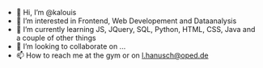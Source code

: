 - 👋 Hi, I’m @kalouis
- 👀 I’m interested in Frontend, Web Developement and Dataanalysis
- 🌱 I’m currently learning JS, JQuery, SQL, Python, HTML, CSS, Java and a couple of other things
- 💞️ I’m looking to collaborate on ...
- 📫 How to reach me at the gym or on l.hanusch@oped.de

<!---
kalouis/kalouis is a ✨ special ✨ repository because its `README.md` (this file) appears on your GitHub profile.
You can click the Preview link to take a look at your changes.
--->
